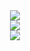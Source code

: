 <div align="center"> <img src="https://metrics.lecoq.io/longlonglink?template=classic&config.timezone=Asia%2FShanghai"> </div>
<div align="center"> <img src="https://activity-graph.herokuapp.com/graph?username=longlonglink&theme=xcode" /> </div>
<div align="center"> <img src="https://visitor-badge.glitch.me/badge?page_id=longlonglink" /> </div>
